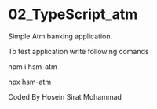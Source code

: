 # 02_TypeScript_atm

Simple Atm banking application.

To test application write following comands

npm i hsm-atm

npx hsm-atm

Coded By Hosein Sirat Mohammad
